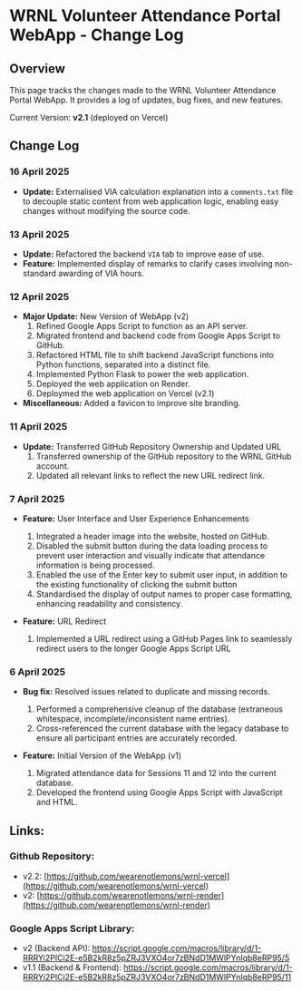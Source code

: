 # WRNL Volunteer Attendance Portal WebApp - Change Log

## Overview
This page tracks the changes made to the WRNL Volunteer Attendance Portal WebApp. It provides a log of updates, bug fixes, and new features.

Current Version: **v2.1** (deployed on Vercel)

## Change Log
### 16 April 2025
- **Update:** Externalised VIA calculation explanation into a `comments.txt` file to decouple static content from web application logic, enabling easy changes without modifying the source code.

### 13 April 2025
- **Update:** Refactored the backend `VIA` tab to improve ease of use.
- **Feature:** Implemented display of remarks to clarify cases involving non-standard awarding of VIA hours.

### 12 April 2025
- **Major Update:** New Version of WebApp (v2)
  1. Refined Google Apps Script to function as an API server.
  2. Migrated frontend and backend code from Google Apps Script to GitHub.
  3. Refactored HTML file to shift backend JavaScript functions into Python functions, separated into a distinct file.
  4. Implemented Python Flask to power the web application.
  5. Deployed the web application on Render.
  6. Deploymed the web application on Vercel (v2.1)
- **Miscellaneous:** Added a favicon to improve site branding.

### 11 April 2025
- **Update:** Transferred GitHub Repository Ownership and Updated URL
  1. Transferred ownership of the GitHub repository to the WRNL GitHub account.
  2. Updated all relevant links to reflect the new URL redirect link.

### 7 April 2025
- **Feature:** User Interface and User Experience Enhancements
  1. Integrated a header image into the website, hosted on GitHub.
  2. Disabled the submit button during the data loading process to prevent user interaction and visually indicate that attendance information is being processed.
  3. Enabled the use of the Enter key to submit user input, in addition to the existing functionality of clicking the submit button
  4. Standardised the display of output names to proper case formatting, enhancing readability and consistency.

- **Feature:** URL Redirect
  1. Implemented a URL redirect using a GitHub Pages link to seamlessly redirect users to the longer Google Apps Script URL


### 6 April 2025
- **Bug fix:** Resolved issues related to duplicate and missing records. 
  1. Performed a comprehensive cleanup of the database (extraneous whitespace, incomplete/inconsistent name entries).
  2. Cross-referenced the current database with the legacy database to ensure all participant entries are accurately recorded.

- **Feature:** Initial Version of the WebApp (v1)
  1. Migrated attendance data for Sessions 11 and 12 into the current database.
  2. Developed the frontend using Google Apps Script with JavaScript and HTML.
 
## Links:
### Github Repository:
- v2.2: [https://github.com/wearenotlemons/wrnl-vercel](https://github.com/wearenotlemons/wrnl-vercel)
- v2: [https://github.com/wearenotlemons/wrnl-render](https://github.com/wearenotlemons/wrnl-render)
### Google Apps Script Library:
- v2 (Backend API): https://script.google.com/macros/library/d/1-RRRYi2PICi2E-e5B2kR8z5pZRJ3VXO4or7zBNdD1MWlPYnIqb8eRP95/5
- v1.1 (Backend & Frontend): https://script.google.com/macros/library/d/1-RRRYi2PICi2E-e5B2kR8z5pZRJ3VXO4or7zBNdD1MWlPYnIqb8eRP95/11 
